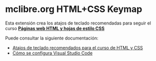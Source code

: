 # mclibre.org HTML+CSS Keymap

Esta extensión crea los atajos de teclado recomendadas para seguir el curso [**Páginas web HTML y hojas de estilo CSS**](https://www.mclibre.org/consultar/htmlcss/index.html)

Puede consultar la siguiente documentación:
- [Atajos de teclado recomendados para el curso de HTML y CSS](https://www.mclibre.org/consultar/htmlcss/otros/vsc-htmlcss-configuracion.html#atajos-teclado)
- [Cómo se configura Visual Studio Code](https://www.mclibre.org/consultar/informatica/lecciones/vsc-personalizacion.html)
